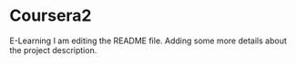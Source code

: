 
# Coursera2
E-Learning
I am editing the README file. Adding some more details about the project description.
